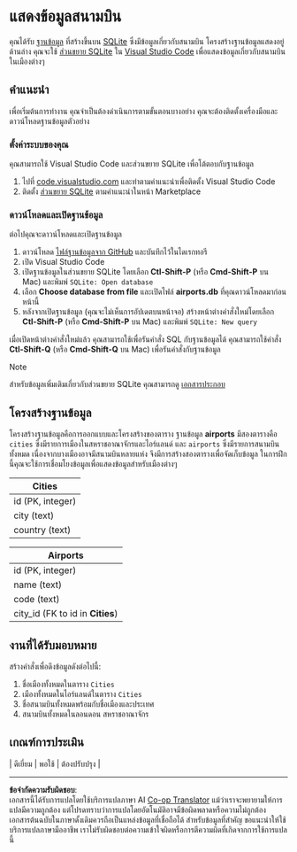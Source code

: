<!--
CO_OP_TRANSLATOR_METADATA:
{
  "original_hash": "25b37acdfb2452917c1aa2e2ca44317a",
  "translation_date": "2025-10-24T09:55:47+00:00",
  "source_file": "2-Working-With-Data/05-relational-databases/assignment.md",
  "language_code": "th"
}
-->
# แสดงข้อมูลสนามบิน

คุณได้รับ [ฐานข้อมูล](https://raw.githubusercontent.com/Microsoft/Data-Science-For-Beginners/main/2-Working-With-Data/05-relational-databases/airports.db) ที่สร้างขึ้นบน [SQLite](https://sqlite.org/index.html) ซึ่งมีข้อมูลเกี่ยวกับสนามบิน โครงสร้างฐานข้อมูลแสดงอยู่ด้านล่าง คุณจะใช้ [ส่วนขยาย SQLite](https://marketplace.visualstudio.com/items?itemName=alexcvzz.vscode-sqlite&WT.mc_id=academic-77958-bethanycheum) ใน [Visual Studio Code](https://code.visualstudio.com?WT.mc_id=academic-77958-bethanycheum) เพื่อแสดงข้อมูลเกี่ยวกับสนามบินในเมืองต่างๆ

## คำแนะนำ

เพื่อเริ่มต้นการทำงาน คุณจำเป็นต้องดำเนินการตามขั้นตอนบางอย่าง คุณจะต้องติดตั้งเครื่องมือและดาวน์โหลดฐานข้อมูลตัวอย่าง

### ตั้งค่าระบบของคุณ

คุณสามารถใช้ Visual Studio Code และส่วนขยาย SQLite เพื่อโต้ตอบกับฐานข้อมูล

1. ไปที่ [code.visualstudio.com](https://code.visualstudio.com?WT.mc_id=academic-77958-bethanycheum) และทำตามคำแนะนำเพื่อติดตั้ง Visual Studio Code
1. ติดตั้ง [ส่วนขยาย SQLite](https://marketplace.visualstudio.com/items?itemName=alexcvzz.vscode-sqlite&WT.mc_id=academic-77958-bethanycheum) ตามคำแนะนำในหน้า Marketplace

### ดาวน์โหลดและเปิดฐานข้อมูล

ต่อไปคุณจะดาวน์โหลดและเปิดฐานข้อมูล

1. ดาวน์โหลด [ไฟล์ฐานข้อมูลจาก GitHub](https://raw.githubusercontent.com/Microsoft/Data-Science-For-Beginners/main/2-Working-With-Data/05-relational-databases/airports.db) และบันทึกไว้ในไดเรกทอรี
1. เปิด Visual Studio Code
1. เปิดฐานข้อมูลในส่วนขยาย SQLite โดยเลือก **Ctl-Shift-P** (หรือ **Cmd-Shift-P** บน Mac) และพิมพ์ `SQLite: Open database`
1. เลือก **Choose database from file** และเปิดไฟล์ **airports.db** ที่คุณดาวน์โหลดมาก่อนหน้านี้
1. หลังจากเปิดฐานข้อมูล (คุณจะไม่เห็นการอัปเดตบนหน้าจอ) สร้างหน้าต่างคำสั่งใหม่โดยเลือก **Ctl-Shift-P** (หรือ **Cmd-Shift-P** บน Mac) และพิมพ์ `SQLite: New query`

เมื่อเปิดหน้าต่างคำสั่งใหม่แล้ว คุณสามารถใช้เพื่อรันคำสั่ง SQL กับฐานข้อมูลได้ คุณสามารถใช้คำสั่ง **Ctl-Shift-Q** (หรือ **Cmd-Shift-Q** บน Mac) เพื่อรันคำสั่งกับฐานข้อมูล

> [!NOTE] 
> สำหรับข้อมูลเพิ่มเติมเกี่ยวกับส่วนขยาย SQLite คุณสามารถดู [เอกสารประกอบ](https://marketplace.visualstudio.com/items?itemName=alexcvzz.vscode-sqlite&WT.mc_id=academic-77958-bethanycheum)

## โครงสร้างฐานข้อมูล

โครงสร้างฐานข้อมูลคือการออกแบบและโครงสร้างของตาราง ฐานข้อมูล **airports** มีสองตารางคือ `cities` ซึ่งมีรายการเมืองในสหราชอาณาจักรและไอร์แลนด์ และ `airports` ซึ่งมีรายการสนามบินทั้งหมด เนื่องจากบางเมืองอาจมีสนามบินหลายแห่ง จึงมีการสร้างสองตารางเพื่อจัดเก็บข้อมูล ในการฝึกนี้คุณจะใช้การเชื่อมโยงข้อมูลเพื่อแสดงข้อมูลสำหรับเมืองต่างๆ

| Cities           |
| ---------------- |
| id (PK, integer) |
| city (text)      |
| country (text)   |

| Airports                         |
| -------------------------------- |
| id (PK, integer)                 |
| name (text)                      |
| code (text)                      |
| city_id (FK to id in **Cities**) |

## งานที่ได้รับมอบหมาย

สร้างคำสั่งเพื่อดึงข้อมูลดังต่อไปนี้:

1. ชื่อเมืองทั้งหมดในตาราง `Cities`
1. เมืองทั้งหมดในไอร์แลนด์ในตาราง `Cities`
1. ชื่อสนามบินทั้งหมดพร้อมกับชื่อเมืองและประเทศ
1. สนามบินทั้งหมดในลอนดอน สหราชอาณาจักร

## เกณฑ์การประเมิน

| ดีเยี่ยม | พอใช้ | ต้องปรับปรุง |

---

**ข้อจำกัดความรับผิดชอบ**:  
เอกสารนี้ได้รับการแปลโดยใช้บริการแปลภาษา AI [Co-op Translator](https://github.com/Azure/co-op-translator) แม้ว่าเราจะพยายามให้การแปลมีความถูกต้อง แต่โปรดทราบว่าการแปลโดยอัตโนมัติอาจมีข้อผิดพลาดหรือความไม่ถูกต้อง เอกสารต้นฉบับในภาษาดั้งเดิมควรถือเป็นแหล่งข้อมูลที่เชื่อถือได้ สำหรับข้อมูลที่สำคัญ ขอแนะนำให้ใช้บริการแปลภาษามืออาชีพ เราไม่รับผิดชอบต่อความเข้าใจผิดหรือการตีความผิดที่เกิดจากการใช้การแปลนี้